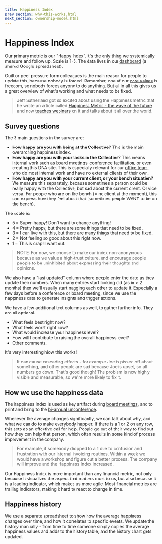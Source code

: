 ```yaml
---
title: Happiness Index
prev_section: why-this-works.html
next_section: ownership-model.html
---
```


Happiness Index
===============

Our primary metric is our "Happy Index”. It's the only thing we systemically measure and follow up. Scale is 1-5. The data lives in our [dashboard](dashboard.html) (a shared Google spreadsheet).

Guilt or peer pressure form colleagues is the main reason for people to update this, because nobody is forced. Remember, one of our [core values](what-is-crisp.html) is freedom, so nobody forces anyone to do anything. But all in all this gives us a great overview of what's working and what needs to be fixed.

> Jeff Sutherland got so excited about using the Happiness metric that he wrote an article called [Happiness Metric - the wave of the future](http://www.scruminc.com/happiness-metric-wave-of-future) and now [teaches webinars](http://www.scruminc.com/happiness_metric/) on it and talks about it all over the world.

Survey questions
----------------

The 3 main questions in the survey are:

-   **How happy are you with being at the Collective**? This is the main overarching happiness index.
-   **How happy are you with your tasks in the Collective**? This means internal work such as board meetings, conference facilitation, or even creating this DNA site. This is especially relevant for our [office team](office-team.html), who do most internal work and have no external clients of their own.
-   **How happy are you with your current client, or your bench situation?** We measure this separately, because sometimes a person could be really happy with the Collective, but sad about the current client. Or vice versa. For people who are on the bench (= no client at the moment), this can express how they feel about that (sometimes people WANT to be on the bench).

The scale is:

-   5 = Super-happy! Don't want to change anything!
-   4 = Pretty happy, but there are some things that need to be fixed.
-   3 = I can live with this, but there are many things that need to be fixed.
-   2 = Not feeling so good about this right now.
-   1 = This is crap! I want out.

> NOTE: For now, we choose to make our index non-anonymous because as we value a high-trust culture, and encourage people people to be uninhibited about expressing their thoughts and opinions.

We also have a "last updated" column where people enter the date as they update their numbers. When many entries start looking old (as in &gt; 2 months) then we'll usually start nagging each other to update it. Especially a few days before a conference or board meeting, since we use the happiness data to generate insights and trigger actions.

We have a few additional text columns as well, to gather further info. They are all optional.

-   What feels best right now?
-   What feels worst right now?
-   What would increase your happiness level?
-   How will I contribute to raising the overall happiness level?
-   Other comments.

It's very interesting hiow this works!

> It can cause cascading effects - for example Joe is pissed off about something, and other people are sad because Joe is upset, so all numbers go down. That's good though! The problem is now highly visible and measurable, so we're more likely to fix it.

How we use the happiness data
-----------------------------

The happiness index is used as key artifact during [board meetings](board.html), and to print and bring to the [bi-annual unconference](unconference.html).

Whenever the average changes significantly, we can talk about why, and what we can do to make everybody happier. If there is a 1 or 2 on any row, this acts as an effective call for help. People go out of their way to find out how they can help that person, which often results in some kind of process improvement in the company.

> For example, if somebody dropped to a 1 due to confusion and frustration with our internal invoicing routines. Within a week we would have a workshop and figure out a better process. The company will improve and the Happiness Index increased.

Our Happiness Index is more important than any financial metric, not only because it visualizes the aspect that matters most to us, but also because it is a leading indicator, which makes us more agile. Most financial metrics are trailing indicators, making it hard to react to change in time.

Happiness history
-----------------

We use a separate spreadsheet to show how the average happiness changes over time, and how it correlates to specific events. We update the history manually - from time to time someone simply copies the average happiness values and adds to the history table, and the history chart gets updated.
